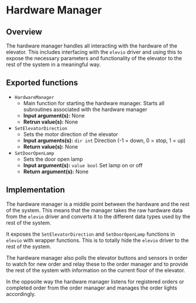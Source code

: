 # Hardware Manager

## Overview
The hardware manager handles all interacting with the hardware of the elevator.
This includes interfacing with the `elevio` driver and using this to expose the
necessary parameters and functionality of the elevator to the rest of the 
system in a meaningful way.

## Exported functions

* `HardwareManager`
    * Main function for starting the hardware manager. Starts all subroutines
    associated with the hardware manager
    * **Input argument(s):** None
    * **Retrun value(s):** None
* `SetElevatorDirection`
    * Sets the motor direction of the elevator
    * **Input arguments(s):** `dir int` Direction (-1 = down, 0 = stop, 1 = up)
    * **Return value(s):** None
* `SetDoorOpenLamp`
    * Sets the door open lamp
    * **Input argument(s):** `value bool` Set lamp on or off
    * **Return argument(s):** None

## Implementation

The hardware manager is a middle point between the hardware and the rest of the 
system. This means that the manager takes the raw hardware data from the 
`elevio` driver and converts it to the different data types used by the rest of 
the system. 

It exposes the `SetElevatorDirection` and `SetDoorOpenLamp` functions in 
`elevio` with wrapper functions. This is to totally hide the `elevio` driver to 
the rest of the system. 

The hardware manager also polls the elevator buttons and sensors in order to 
watch for new order and relay these to the order manager and to provide the rest
of the system with information on the current floor of the elevator. 

In the oppsoite way the hardware manager listens for registered orders or 
completed order from the order manager and manages the order lights accordingly.
